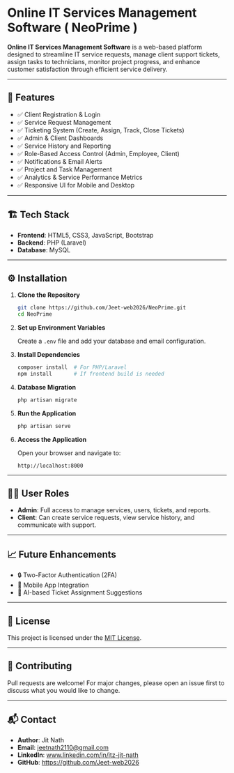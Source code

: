 # Online IT Services Management Software ( NeoPrime )

**Online IT Services Management Software** is a web-based platform designed to streamline IT service requests, manage client support tickets, assign tasks to technicians, monitor project progress, and enhance customer satisfaction through efficient service delivery.

---

## 🚀 Features

- ✅ Client Registration & Login
- ✅ Service Request Management
- ✅ Ticketing System (Create, Assign, Track, Close Tickets)
- ✅ Admin & Client Dashboards
- ✅ Service History and Reporting
- ✅ Role-Based Access Control (Admin, Employee, Client)
- ✅ Notifications & Email Alerts
- ✅ Project and Task Management
- ✅ Analytics & Service Performance Metrics
- ✅ Responsive UI for Mobile and Desktop

---

## 🏗️ Tech Stack

- **Frontend**: HTML5, CSS3, JavaScript, Bootstrap
- **Backend**: PHP (Laravel)
- **Database**: MySQL

---

## ⚙️ Installation

1. **Clone the Repository**

   ```bash
   git clone https://github.com/Jeet-web2026/NeoPrime.git
   cd NeoPrime
   ```

2. **Set up Environment Variables**

   Create a `.env` file and add your database and email configuration.

3. **Install Dependencies**

   ```bash
   composer install  # For PHP/Laravel
   npm install       # If frontend build is needed
   ```

4. **Database Migration**

   ```bash
   php artisan migrate
   ```

5. **Run the Application**

   ```bash
   php artisan serve
   ```

6. **Access the Application**

   Open your browser and navigate to:

   ```
   http://localhost:8000
   ```

---

## 🧑‍💻 User Roles

- **Admin**: Full access to manage services, users, tickets, and reports.
- **Client**: Can create service requests, view service history, and communicate with support.

---

## 📈 Future Enhancements

- 🔒 Two-Factor Authentication (2FA)
- 📱 Mobile App Integration
- 🤖 AI-based Ticket Assignment Suggestions

---

## 📄 License

This project is licensed under the [MIT License](LICENSE).

---

## 🤝 Contributing

Pull requests are welcome! For major changes, please open an issue first to discuss what you would like to change.

---

## 📬 Contact

- **Author**: Jit Nath
- **Email**: jeetnath2110@gmail.com
- **LinkedIn**: www.linkedin.com/in/itz-jit-nath
- **GitHub**: https://github.com/Jeet-web2026
